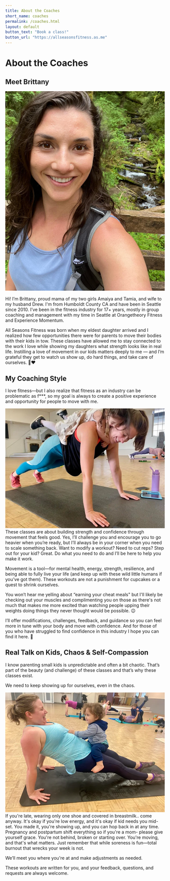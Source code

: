 ```yaml
---
title: About the Coaches
short_name: coaches
permalink: /coaches.html
layout: default
button_text: "Book a class!"
button_url: "https://allseasonsfitness.as.me"
---
```


# About the Coaches

## Meet Brittany

<img class="img-responsive asf-img pull-right asf-img-small" src="assets/images/brittany.jpg">

Hi! I’m Brittany, proud mama of my two girls Amaiya and Tamia, and wife to my husband Drew. I'm from Humboldt County CA and have been in Seattle since 2010. I’ve been in the fitness industry for 17+ years, mostly in group coaching and management with my time in Seattle at Orangetheory Fitness and Experience Momentum.

All Seasons Fitness was born when my eldest daughter arrived and I realized how few opportunities there were for parents to move their bodies with their kids in tow. These classes have allowed me to stay connected to the work I love while showing my daughters what strength looks like in real life. Instilling a love of movement in our kids matters deeply to me — and I’m grateful they get to watch us show up, do hard things, and take care of ourselves. 💪❤️

## My Coaching Style

I love fitness—but I also realize that fitness as an industry can be problematic as f***, so my goal is always to create a positive experience and opportunity for people to move with me.

<img class="img-responsive asf-img pull-left asf-img-small" src="assets/images/pushup.png">
These classes are about building strength and confidence through movement that feels good. Yes, I’ll challenge you and encourage you to go heavier when you’re ready, but I’ll always be in your corner when you need to scale something back. Want to modify a workout? Need to cut reps? Step out for your kid? Great. Do what you need to do and I’ll be here to help you make it work.

Movement is a tool—for mental health, energy, strength, resilience, and being able to fully live your life (and keep up with these wild little humans if you’ve got them). These workouts are not a punishment for cupcakes or a quest to shrink ourselves.

You won’t hear me yelling about “earning your cheat meals" but I'll likely be checking out your muscles and complimenting you on those as there's not much that makes me more excited than watching people upping their weights doing things they never thought would be possible. 😉

I’ll offer modifications, challenges, feedback, and guidance so you can feel more in tune with your body and move with confidence. And for those of you who have struggled to find confidence in this industry I hope you can find it here. 💪

## Real Talk on Kids, Chaos & Self-Compassion

I know parenting small kids is unpredictable and often a bit chaotic. That’s part of the beauty (and challenge) of these classes and that’s why these classes exist.

We need to keep showing up for ourselves, even in the chaos.

<img class="img-responsive asf-img pull-right asf-img-small" src="assets/images/reverse_plank.png">
If you're late, wearing only one shoe and covered in breastmilk.. come anyway. It's okay if you're low energy, and it's okay if kid needs you mid-set. You made it, you're showing up, and you can hop back in at any time.
Pregnancy and postpartum shift everything so if you're a mom- please give yourself grace. You're not behind, broken or starting over. You're moving, and that's what matters. Just remember that while soreness is fun—total burnout that wrecks your week is not.

We’ll meet you where you're at and make adjustments as needed.

These workouts are written for you, and your feedback, questions, and requests are always welcome.